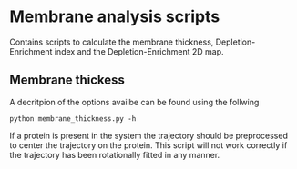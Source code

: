 # Membrane analysis scripts
Contains scripts to calculate the membrane thickness, Depletion-Enrichment index and the Depletion-Enrichment 2D map.
## Membrane thickess
A decritpion of the options availbe can be found using the follwing
```
python membrane_thickness.py -h
```
If a protein is present in the system the trajectory should be preprocessed to center the trajectory on the protein. This script will not work correctly if the trajectory has been rotationally fitted in any manner.
